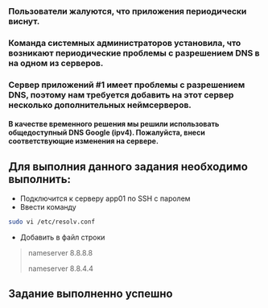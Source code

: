 ### Пользователи жалуются, что приложения периодически виснут. 
### Команда системных администраторов установила, что возникают периодические проблемы с разрешением DNS в на одном из серверов. 
### Сервер приложений #1 имеет проблемы с разрешением DNS, поэтому нам требуется добавить на этот сервер несколько дополнительных неймсерверов.

#### В качестве временного решения мы решили использовать общедоступный DNS Google (ipv4). Пожалуйста, внеси соответствующие изменения на сервере.

## Для выполния данного задания необходимо выполнить:
* Подключится к серверу app01 по SSH c паролем
* Ввести команду
```bash
sudo vi /etc/resolv.conf
```
* Добавить в файл строки 
> nameserver 8.8.8.8
>
> nameserver 8.8.4.4
## Задание выполненно успешно